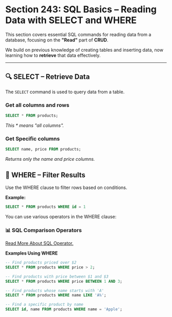 # Section 243: SQL Basics – Reading Data with SELECT and WHERE

This section covers essential SQL commands for reading data from a database, focusing on the **"Read"** part of **CRUD**.

We build on previous knowledge of creating tables and inserting data, now learning how to **retrieve** that data effectively.

---

## 🔍 SELECT – Retrieve Data

The `SELECT` command is used to query data from a table.

### Get all columns and rows

```sql
SELECT * FROM products;
```

_This \* means "all columns"._

### Get Specific columns

```sql
SELECT name, price FROM products;
```

_Returns only the name and price columns._

## 🔎 WHERE – Filter Results

Use the WHERE clause to filter rows based on conditions.

**Example:**

```sql
SELECT * FROM products WHERE id = 1
```

You can use various operators in the WHERE clause:

### 📊 SQL Comparison Operators

[Read More About SQL Operator.](https://www.w3schools.com/sql/sql_operators.asp)

**Examples Using WHERE**

```sql
-- Find products priced over $2
SELECT * FROM products WHERE price > 2;
```

```sql
-- Find products with price between $1 and $3
SELECT * FROM products WHERE price BETWEEN 1 AND 3;
```

```sql
-- Find products whose name starts with 'A'
SELECT * FROM products WHERE name LIKE 'A%';
```

```sql
-- Find a specific product by name
SELECT id, name FROM products WHERE name = 'Apple';
```

